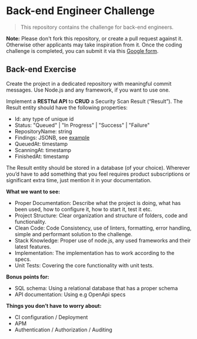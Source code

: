 # Back-end Engineer Challenge

> This repository contains the challenge for back-end engineers.

**Note:** Please don't fork this repository, or create a pull request against it. Otherwise other applicants may take inspiration from it. Once the coding challenge is completed, you can submit it via this [Google form](https://forms.gle/f2hekWPJqee6htH28).

## Back-end Exercise

Create the project in a dedicated repository with meaningful commit messages. Use Node.js and any framework, if you want to use one.

Implement a **RESTful API** to **CRUD** a Security Scan Result (“Result”). The Result entity should have the following properties:

- Id: any type of unique id
- Status: "Queued" | "In Progress" | "Success" | "Failure"
- RepositoryName: string
- Findings: JSONB, see [example](example-findings.json)
- QueuedAt: timestamp
- ScanningAt: timestamp
- FinishedAt: timestamp

The Result entity should be stored in a database (of your choice). Wherever you’d have to add something that you feel requires product subscriptions or significant extra time, just mention it in your documentation.

**What we want to see:**

- Proper Documentation: Describe what the project is doing, what has been used, how to configure it, how to start it, test it etc.
- Project Structure: Clear organization and structure of folders, code and functionality.
- Clean Code: Code Consistency, use of linters, formatting, error handling, simple and performant solution to the challenge.
- Stack Knowledge: Proper use of node.js, any used frameworks and their latest features.
- Implementation: The implementation has to work according to the specs.
- Unit Tests: Covering the core functionality with unit tests.

**Bonus points for:**

- SQL schema: Using a relational database that has a proper schema
- API documentation: Using e.g OpenApi specs

**Things you don’t have to worry about:**

- CI configuration / Deployment
- APM
- Authentication / Authorization / Auditing
